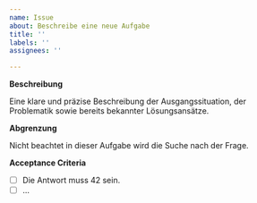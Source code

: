 ```yaml
---
name: Issue
about: Beschreibe eine neue Aufgabe
title: ''
labels: ''
assignees: ''

---
```


**Beschreibung**

Eine klare und präzise Beschreibung der Ausgangssituation, der Problematik sowie bereits bekannter Lösungsansätze.



**Abgrenzung**

Nicht beachtet in dieser Aufgabe wird die Suche nach der Frage.

**Acceptance Criteria**

 - [ ] Die Antwort muss 42 sein.
 - [ ] ...
